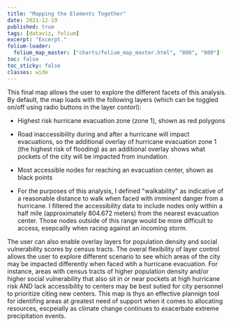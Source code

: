 ```yaml
---
title: "Mapping the Elements Together"
date: 2021-12-19
published: true
tags: [dataviz, folium]
excerpt: "Excerpt."
folium-loader:
  folium_map_master: ["charts/folium_map_master.html", "800", "800"]
toc: false
toc_sticky: false
classes: wide
---
```

This final map allows the user to explore the different facets of this analysis. By default, the map loads with the following layers (which can be toggled on/off using radio buttons in the layer contorl):
* Highest risk hurricane evacuation zone (zone 1), shown as red polygons
- Road inaccessibility during and after a hurricane will impact evacuations, so the additional overlay of hurricane evacuation zone 1 (the highest risk of flooding) as an additional overlay shows what pockets of the city will be impacted from inundation. 
* Most accessible nodes for reaching an evacuation center, shown as black points
- For the purposes of this analysis, I defined "walkability" as indicative of a reasonable distance to walk when faced with imminent danger from a hurricane. I filtered the accessibility data to include nodes only within a half mile (approximately 804.672 meters) from the nearest evacuation center. Those nodes outside of this range would be more difficult to access, esepcailly when racing against an incoming storm.

The user can also enable overlay layers for population density and social vulnerability scores by census tracts. The overal flexibility of layer control allows the user to explore different scenario to see which areas of the city may be impacted differently when faced wtih a hurricane evacuation. For instance, areas with census tracts of higher population density and/or higher social vulnerability that also sit in or near pockets at high hurricane risk AND lack accessibility to centers may be best sutied for city personnel to prioritize citing new centers. This map is thys an effective plannign tool for identifing areas at greatest need of support when it comes to allocating resources, escpeially as climate change continues to exacerbate extreme precipitation events.
<div id="folium_map_master"></div>
